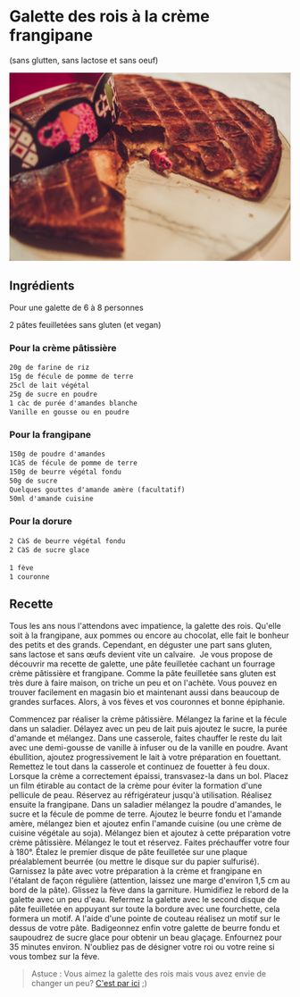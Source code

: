 # Galette des rois à la crème frangipane
(sans glutten, sans lactose et sans oeuf)  

![](../img/Galette-des-rois-crme-de-frangipane1.jpg)

## Ingrédients
Pour une galette de 6 à 8 personnes

2 pâtes feuilletées sans gluten (et vegan)
### Pour la crème pâtissière

    20g de farine de riz
    15g de fécule de pomme de terre
    25cl de lait végétal
    25g de sucre en poudre
    1 càc de purée d'amandes blanche
    Vanille en gousse ou en poudre
    
### Pour la frangipane

    150g de poudre d'amandes
    1CàS de fécule de pomme de terre
    150g de beurre végétal fondu
    50g de sucre
    Quelques gouttes d'amande amère (facultatif)
    50ml d'amande cuisine

### Pour la dorure

    2 CàS de beurre végétal fondu
    2 CàS de sucre glace

    1 fève
    1 couronne

## Recette
Tous les ans nous l'attendons avec impatience, la galette des rois. Qu'elle soit à la frangipane, aux pommes ou encore au chocolat, elle fait le bonheur des petits et des grands. Cependant, en déguster une part sans gluten, sans lactose et sans œufs devient vite un calvaire.  Je vous propose de découvrir ma recette de galette, une pâte feuilletée cachant un fourrage crème pâtissière et frangipane. Comme la pâte feuilletée sans gluten est très dure à faire maison, on triche un peu et on l'achète. Vous pouvez en trouver facilement en magasin bio et maintenant aussi dans beaucoup de grandes surfaces. Alors, à vos fèves et vos couronnes et bonne épiphanie.

Commencez par réaliser la crème pâtissière. Mélangez la farine et la fécule dans un saladier. Délayez avec un peu de lait puis ajoutez le sucre, la purée d'amande et mélangez.
Dans une casserole, faites chauffer le reste du lait avec une demi-gousse de vanille à infuser ou de la vanille en poudre. Avant ébullition, ajoutez progressivement le lait à votre préparation en fouettant. Remettez le tout dans la casserole et continuez de fouetter à feu doux.
Lorsque la crème a correctement épaissi, transvasez-la dans un bol. Placez un film étirable au contact de la crème pour éviter la formation d'une pellicule de peau.
Réservez au réfrigérateur jusqu'à utilisation.
Réalisez ensuite la frangipane. Dans un saladier mélangez la poudre d'amandes, le sucre et la fécule de pomme de terre. Ajoutez le beurre fondu et l'amande amère, mélangez bien et ajoutez enfin l'amande cuisine (ou une crème de cuisine végétale au soja). Mélangez bien et ajoutez à cette préparation votre crème pâtissière. Mélangez le tout et réservez.
Faites préchauffer votre four à 180°.
Étalez le premier disque de pâte feuilletée sur une plaque préalablement beurrée (ou mettre le disque sur du papier sulfurisé). Garnissez la pâte avec votre préparation à la crème et frangipane en l'étalant de façon régulière (attention, laissez une marge d'environ 1,5 cm au bord de la pâte). Glissez la fève dans la garniture. Humidifiez le rebord de la galette avec un peu d'eau. Refermez la galette avec le second disque de pâte feuilletée en appuyant sur toute la bordure avec une fourchette, cela formera un motif. A l'aide d'une pointe de couteau réalisez un motif sur le dessus de votre pâte. Badigeonnez enfin votre galette de beurre fondu et saupoudrez de sucre glace pour obtenir un beau glaçage.
Enfournez pour 35 minutes environ.
N'oubliez pas de désigner votre roi ou votre reine si vous tombez sur la fève.

> Astuce : Vous aimez la galette des rois mais vous avez envie de changer un peu? [C'est par ici](./galette-rois-a-frangipane-poire-chocolat) ;)
